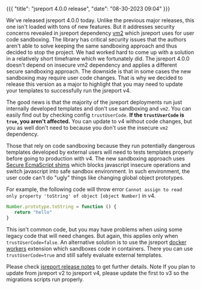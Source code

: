 ﻿
{{{
    "title": "jsreport 4.0.0 release",
    "date": "08-30-2023 09:04"
}}}

We've released jsreport 4.0.0 today. Unlike the previous major releases, this one isn't loaded with tons of new features. But it addresses security concerns revealed in jsreport dependency [vm2](https://github.com/patriksimek/vm2) which jsreport uses for user code sandboxing. The library has critical security issues that the authors aren't able to solve keeping the same sandboxing approach and thus decided to stop the project. We had worked hard to come up with a solution in a relatively short timeframe which we fortunately did. The jsreport 4.0.0 doesn't depend on insecure vm2 dependency and applies a different secure sandboxing approach. The downside is that in some cases the new sandboxing may require user code changes. That is why we decided to release this version as a major to highlight that you may need to update your templates to successfully run the jsreport v4.

The good news is that the majority of the jsreport deployments run just internally developed templates and don't use sandboxing and `vm2`. You can easily find out by checking config `trustUserCode`. **If the `trustUserCode` is `true`, you aren't affected.** You can update to v4 without code changes, but you as well don't need to because you don't use the insecure `vm2` dependency.

Those that rely on code sandboxing because they run potentially dangerous templates developed by external users will need to tests templates properly before going to production with v4. The new sandboxing approach uses [Secure EcmaScript shims](https://github.com/tc39/proposal-ses) which blocks javascript insecure operations and switch javascript into safe sandbox environment. In such environment, the user code can't do "ugly" things like changing global object prototypes. 

For example, the following code will throw error `Cannot assign to read only property 'toString' of object [object Number]` in v4.
```js
Number.prototype.toString = function () {
   return "hello"
}
```

This isn't common code, but you may have problems when using some legacy code that will need changes. But again, this applies only when `trustUserCode=false`. An alternative solution is to use the jsreport [docker workers](https://jsreport.net/learn/docker-workers) extension which sandboxes code in containers. There you can use `trustUserCode=true` and still safely evaluate external templates.

Please check [jsreport release notes](https://github.com/jsreport/jsreport/releases) to get further details. Note If you plan to update from jsreport v2 to jsreport v4, please update the first to v3 so the migrations scripts run properly.